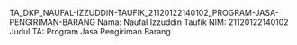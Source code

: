 TA_DKP_NAUFAL-IZZUDDIN-TAUFIK_21120122140102_PROGRAM-JASA-PENGIRIMAN-BARANG
Nama: Naufal Izzuddin Taufik
NIM: 21120122140102
Judul TA: Program Jasa Pengiriman Barang
